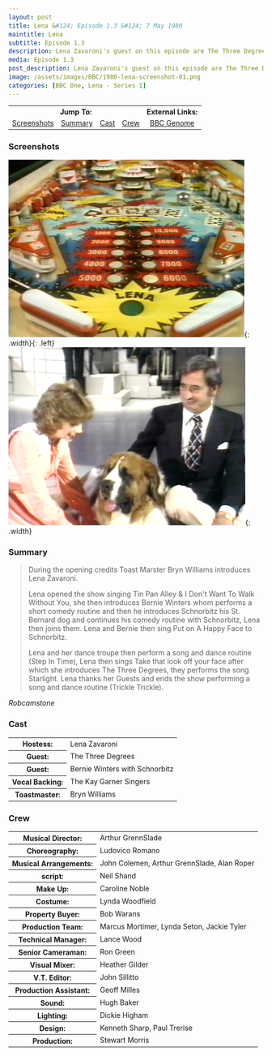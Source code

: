 ```yaml
---
layout: post
title: Lena &#124; Episode 1.3 &#124; 7 May 1980
maintitle: Lena
subtitle: Episode 1.3
description: Lena Zavaroni's guest on this episode are The Three Degrees and Bernie Winters with Schnorbitz.
media: Episode 1.3
post_description: Lena Zavaroni's guest on this episode are The Three Degrees and Bernie Winters with Schnorbitz.
image: /assets/images/BBC/1980-lena-screenshot-01.png
categories: [BBC One, Lena - Series 1]
---
```


<table>
<tr align="center">
<th colspan="4">Jump To:</th>
<th>External Links:</th>
</tr>

<tr align="center">
<td><a href="#screenshots">Screenshots</a></td>
<td><a href="#summary">Summary</a></td>
<td><a href="#cast">Cast</a></td>
<td><a href="#crew">Crew</a></td>
<td><a href="https://genome.ch.bbc.co.uk/schedules/bbcone/london/1980-05-07#at-20.30">BBC Genome</a></td>
</tr>
</table>

### Screenshots
![](/assets/images/BBC/1980-lena-screenshot-01.png){: .width}{: .left}
![](/assets/images/BBC/1980-lena-screenshot-06.png){: .width}

### Summary
> During the opening credits Toast Marster Bryn Williams introduces Lena Zavaroni.
>
> Lena opened the show singing Tin Pan Alley &amp; I Don't Want To Walk Without You, she then introduces Bernie Winters whom performs a short comedy routine and then he introduces Schnorbitz his St. Bernard dog and continues his comedy routine with Schnorbitz, Lena then joins them. Lena and Bernie then sing Put on A Happy Face to Schnorbitz.
>
> Lena and her dance troupe then perform a song and dance routine (Step In Time), Lena then sings Take that look off your face after which she introduces The Three Degrees, they performs the song Starlight. Lena thanks her Guests and ends the show performing a song and dance routine (Trickle Trickle).

<cite>Robcamstone</cite>

### Cast
<table>
<tr><th>Hostess:</th><td>Lena Zavaroni</td></tr>
<tr><th>Guest:</th><td>The Three Degrees</td></tr>
<tr><th>Guest:</th><td>Bernie Winters with Schnorbitz</td></tr>
<tr><th>Vocal Backing:</th><td>The Kay Garner Singers</td></tr>
<tr><th>Toastmaster:</th><td>Bryn Williams</td></tr>
</table>

### Crew
<table>
<tr><th>Musical Director:</th><td>Arthur GrennSlade</td></tr>

<tr><th>Choreography:</th><td>Ludovico Romano</td></tr>

<tr><th>Musical Arrangements:</th><td>John Colemen, Arthur GrennSlade, Alan Roper</td></tr>

<tr><th>script:</th><td>Neil Shand</td></tr>

<tr><th>Make Up:</th><td>Caroline Noble</td></tr>

<tr><th>Costume:</th><td>Lynda Woodfield</td></tr>

<tr><th>Property Buyer:</th><td>Bob Warans</td></tr>

<tr><th>Production Team:</th><td>Marcus Mortimer, Lynda Seton, Jackie Tyler</td></tr>

<tr><th>Technical Manager:</th><td>Lance Wood</td></tr>

<tr><th>Senior Cameraman:</th><td>Ron Green</td></tr>

<tr><th>Visual Mixer:</th><td>Heather Gilder</td></tr>

<tr><th>V.T. Editor:</th><td>John Sillitto</td></tr>

<tr><th>Production Assistant:</th><td>Geoff Milles</td></tr>

<tr><th>Sound:</th><td>Hugh Baker</td></tr>

<tr><th>Lighting:</th><td>Dickie Higham</td></tr>

<tr><th>Design:</th><td>Kenneth Sharp, Paul Trerise</td></tr>

<tr><th>Production:</th><td>Stewart Morris</td></tr>
</table>

<style>
.width {width:49.32%; height:auto;}
</style>

